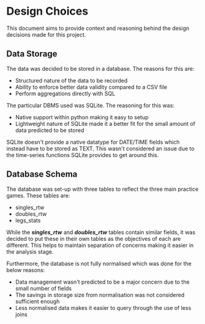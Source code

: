 # Design Choices

This document aims to provide context and reasoning behind the design decisions made for this project.


## Data Storage

The data was decided to be stored in a database. The reasons for this are:
- Structured nature of the data to be recorded
- Ability to enforce better data validity compared to a CSV file
- Perform aggregations directly with SQL

The particular DBMS used was SQLite. The reasoning for this was:
- Native support within python making it easy to setup
- Lightweight nature of SQLite made it a better fit for the small amount of data predicted to be stored

SQLite doesn't provide a native datatype for DATE/TIME fields which instead have to be stored as TEXT. This wasn't considered an issue due to the time-series functions SQLite provides to get around this.


## Database Schema

The database was set-up with three tables to reflect the three main practice games. These tables are:
- singles_rtw
- doubles_rtw
- legs_stats

While the __*singles_rtw*__ and __*doubles_rtw*__ tables contain similar fields, it was decided to put these in their own tables as the objectives of each are different. This helps to maintain separation of concerns making it easier in the analysis stage.

Furthermore, the database is not fully normalised which was done for the below reasons:
- Data management wasn't predicted to be a major concern due to the small number of fields 
- The savings in storage size from normalisation was not considered sufficient enough
- Less normalised data makes it easier to query through the use of less joins